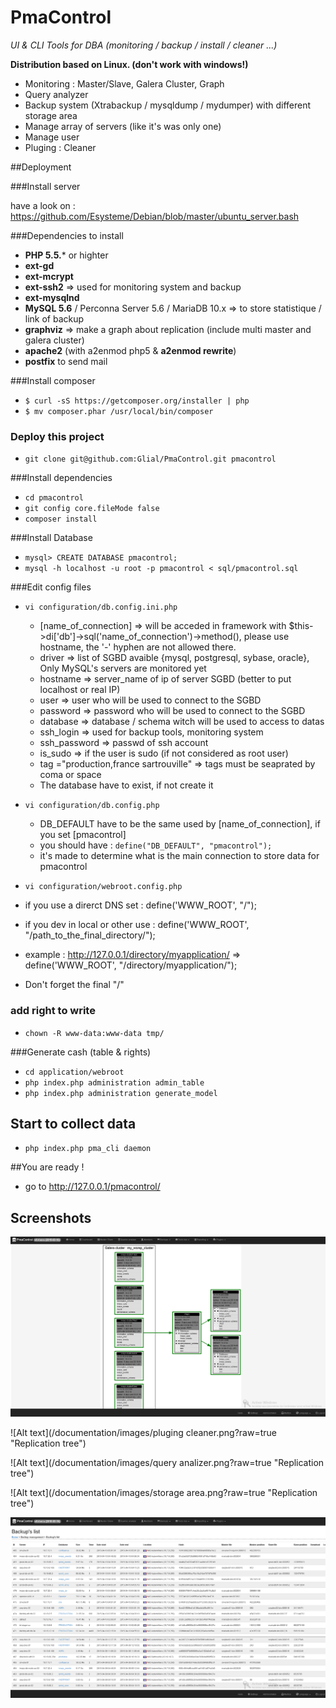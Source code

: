 # PmaControl

_UI & CLI Tools for DBA (monitoring / backup / install / cleaner ...)_

**Distribution based on Linux. (don't work with windows!)**


* Monitoring : Master/Slave, Galera Cluster, Graph
* Query analyzer
* Backup system (Xtrabackup / mysqldump / mydumper) with different storage area
* Manage array of servers (like it's was only one)
* Manage user
* Pluging : Cleaner

##Deployment

###Install server

have a look on : https://github.com/Esysteme/Debian/blob/master/ubuntu_server.bash


###Dependencies to install

* **PHP 5.5.*** or highter
* **ext-gd**
* **ext-mcrypt**
* **ext-ssh2** => used for monitoring system and backup
* **ext-mysqlnd**
* **MySQL 5.6** / Perconna Server 5.6 / MariaDB 10.x => to store statistique / link of backup
* **graphviz** => make a graph about replication (include multi master and galera cluster)
* **apache2** (with a2enmod php5 & **a2enmod rewrite**)
* **postfix** to send mail

###Install composer

* `$ curl -sS https://getcomposer.org/installer | php`
* `$ mv composer.phar /usr/local/bin/composer`



### Deploy this project
* `git clone git@github.com:Glial/PmaControl.git pmacontrol`


###Install dependencies
* `cd pmacontrol`
* `git config core.fileMode false`
* `composer install`


###Install Database

* `mysql> CREATE DATABASE pmacontrol;`
* `mysql -h localhost -u root -p pmacontrol < sql/pmacontrol.sql`

###Edit config files

* `vi configuration/db.config.ini.php`

  * [name_of_connection] => will be acceded in framework with $this->di['db']->sql('name_of_connection')->method(), please use hostname, the '-' hyphen are not allowed there.
  * driver => list of SGBD avaible {mysql, postgresql, sybase, oracle}, Only MySQL's servers are monitored yet
  * hostname => server_name of ip of server SGBD (better to put localhost or real IP)
  * user => user who will be used to connect to the SGBD
  * password => password who will be used to connect to the SGBD
  * database => database / schema witch will be used to access to datas
  * ssh_login => used for backup tools, monitoring system 
  * ssh_password => passwd of ssh account
  * is_sudo => if the user is sudo (if not considered as root user)
  * tag ="production,france sartrouville" => tags must be seaprated by coma or space 
  * The database have to exist, if not create it
  

* `vi configuration/db.config.php`

  * DB_DEFAULT have to be the same used by [name_of_connection], if you set [pmacontrol]
  * you should have : ```define("DB_DEFAULT", "pmacontrol");```
  * it's made to determine what is the main connection to store data for pmacontrol


* `vi configuration/webroot.config.php`

 * if you use a direrct DNS set : define('WWW_ROOT', "/");
 * if you dev in local or other use : define('WWW_ROOT', "/path_to_the_final_directory/");
 * example : http://127.0.0.1/directory/myapplication/ => define('WWW_ROOT', "/directory/myapplication/");
 * Don't forget the final "/"


### add right to write

* `chown -R www-data:www-data tmp/`

###Generate cash (table & rights)

* `cd application/webroot`
* `php index.php administration admin_table`
* `php index.php administration generate_model`

## Start to collect data

* `php index.php pma_cli daemon`





##You are ready !


* go to http://127.0.0.1/pmacontrol/

## Screenshots


![Alt text](/documentation/images/tree.png?raw=true "Replication tree")

![Alt text](/documentation/images/pluging cleaner.png?raw=true "Replication tree")

![Alt text](/documentation/images/query analizer.png?raw=true "Replication tree")

![Alt text](/documentation/images/storage area.png?raw=true "Replication tree")

![Alt text](/documentation/images/backup.png?raw=true "Replication tree")

